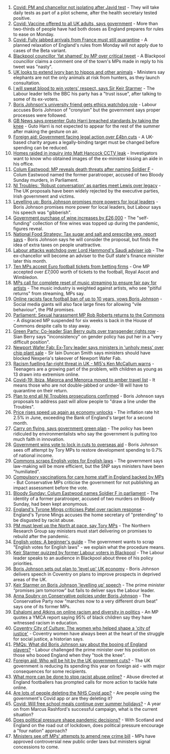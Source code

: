 1. [Covid: PM and chancellor not isolating after Javid test](https://www.bbc.co.uk/news/uk-57877373) - They will take daily tests as part of a pilot scheme, after the health secretary tested positive.
2. [Covid: Vaccine offered to all UK adults, says government](https://www.bbc.co.uk/news/uk-57876608) - More than two-thirds of people have had both doses as England prepares for rules to ease on Monday.
3. [Covid: Fully jabbed arrivals from France must still quarantine](https://www.bbc.co.uk/news/uk-57869880) - A planned relaxation of England's rules from Monday will not apply due to cases of the Beta variant.
4. [Blackpool councillor 'fat shamed' by MP over critical tweet](https://www.bbc.co.uk/news/uk-england-lancashire-57873811) - A Blackpool councillor claims a comment one of the town's MPs made in reply to his tweet was "nasty".
5. [UK looks to extend ivory ban to hippos and other animals](https://www.bbc.co.uk/news/uk-politics-57867935) - Ministers say elephants are not the only animals at risk from hunters, as they launch consultation.
6. [I will sweat blood to win voters' respect, says Sir Keir Starmer](https://www.bbc.co.uk/news/uk-politics-57848266) - The Labour leader tells the BBC his party has a "trust issue", after talking to some of its ex-voters.
7. [Boris Johnson's university friend gets ethics watchdog role](https://www.bbc.co.uk/news/uk-politics-57860969) - Labour accuses Boris Johnson of "cronyism" but the government says proper processes were followed.
8. [GB News says presenter Guto Harri breached standards by taking the knee](https://www.bbc.co.uk/news/entertainment-arts-57862332) - Guto Harri is not expected to appear for the rest of the summer after making the gesture on air.
9. [Foreign aid: Government facing legal action over £4bn cuts](https://www.bbc.co.uk/news/uk-politics-57860963) - A UK-based charity argues a legally-binding target must be changed before spending can be reduced.
10. [Homes raided in inquiry into Matt Hancock CCTV leak](https://www.bbc.co.uk/news/uk-politics-57853164) - Investigators want to know who obtained images of the ex-minister kissing an aide in his office.
11. [Colum Eastwood: MP reveals death threats after naming Soldier F](https://www.bbc.co.uk/news/uk-northern-ireland-foyle-west-57863054) - Colum Eastwood named the former paratrooper, accused of two Bloody Sunday murders, in Parliament.
12. [NI Troubles: 'Robust conversation' as parties meet Lewis over legacy](https://www.bbc.co.uk/news/uk-northern-ireland-57858073) - The UK proposals have been widely rejected by the executive parties, Irish government and victims.
13. [Levelling up: Boris Johnson promises more powers for local leaders](https://www.bbc.co.uk/news/uk-politics-57844084) - Boris Johnson promises more power for local leaders, but Labour says his speech was "gibberish".
14. [Government purchase of wine increases by £26,000](https://www.bbc.co.uk/news/uk-politics-57848267) - The "self-funding" collection of fine wines was topped up during the pandemic, figures reveal.
15. [National Food Strategy: Tax sugar and salt and prescribe veg, report says](https://www.bbc.co.uk/news/uk-57838103) - Boris Johnson says he will consider the proposal, but finds the idea of extra taxes on people unattractive.
16. [Labour attacks watchdog over Lord Hammond's Saudi adviser job](https://www.bbc.co.uk/news/uk-politics-57850904) - The ex-chancellor will become an adviser to the Gulf state's finance minister later this month.
17. [Ten MPs accept Euro football tickets from betting firms](https://www.bbc.co.uk/news/uk-politics-57848269) - One MP accepted over £7,000 worth of tickets to the football, Royal Ascot and Wimbledon.
18. [MPs call for complete reset of music streaming to ensure fair pay for artists](https://www.bbc.co.uk/news/entertainment-arts-57838473) - The music industry is weighted against artists, who see "pitiful returns" from streaming, MPs say.
19. [Online racists face football ban of up to 10 years, vows Boris Johnson](https://www.bbc.co.uk/news/uk-politics-57837003) - Social media giants will also face large fines for allowing "vile behaviour", the PM promises.
20. [Parliament: Sexual harassment MP Rob Roberts returns to the Commons](https://www.bbc.co.uk/news/uk-wales-politics-57834541) - A disgraced MP suspended for six weeks is back in the House of Commons despite calls to stay away.
21. [Green Party: Co-leader Sian Berry quits over transgender rights row](https://www.bbc.co.uk/news/uk-politics-57840545) - Sian Berry says "inconsistency" on gender policy has put her in a "very difficult position".
22. [Newport Wafer Fab: Ex-Tory leader says ministers in 'unholy mess' over chip plant sale](https://www.bbc.co.uk/news/uk-wales-politics-57820305) - Sir Iain Duncan Smith says ministers should have blocked Nexperia's takeover of Newport Wafer Fab.
23. [Racism fuelling far-right threat in UK - MI5's Ken McCallum warns](https://www.bbc.co.uk/news/uk-57829261) - Teenagers are a growing part of the problem, with children as young as 13 drawn into extremism online.
24. [Covid-19: Ibiza, Majorca and Menorca moved to amber travel list](https://www.bbc.co.uk/news/uk-57839184) - It means those who are not double-jabbed or under-18 will have to quarantine on their return.
25. [Plan to end all NI Troubles prosecutions confirmed](https://www.bbc.co.uk/news/uk-northern-ireland-57829037) - Boris Johnson says proposals to address past will allow people to "draw a line under the Troubles".
26. [Price rises speed up again as economy unlocks](https://www.bbc.co.uk/news/business-57826826) - The inflation rate hit 2.5% in June, exceeding the Bank of England's target for a second month.
27. [Carry on flying, says government green plan](https://www.bbc.co.uk/news/business-57830168) - The policy has been ridiculed by environmentalists who say the government is putting too much faith in innovation.
28. [Government wins vote to lock in cuts to overseas aid](https://www.bbc.co.uk/news/uk-politics-57826111) - Boris Johnson sees off attempt by Tory MPs to restore development spending to 0.7% of national income.
29. [Commons scraps English votes for English laws](https://www.bbc.co.uk/news/uk-politics-57828406) - The government says law-making will be more efficient, but the SNP says ministers have been "humiliated".
30. [Compulsory vaccinations for care home staff in England backed by MPs](https://www.bbc.co.uk/news/uk-57829135) - But Conservative MPs criticise the government for not publishing an impact assessment before the vote.
31. [Bloody Sunday: Colum Eastwood names Soldier F in parliament](https://www.bbc.co.uk/news/uk-northern-ireland-57825284) - The identity of a former paratrooper, accused of two murders on Bloody Sunday, had been kept anonymous.
32. [England's Tyrone Mings criticises Patel over racism response](https://www.bbc.co.uk/news/uk-politics-57778668) - England's Tyrone Mings accuses the home secretary of "pretending" to be disgusted by racist abuse.
33. [PM must level up the North at pace, say Tory MPs](https://www.bbc.co.uk/news/uk-politics-57813975) - The Northern Research Group say ministers must start delivering on promises to rebuild after the pandemic.
34. [English votes: A beginner's guide](https://www.bbc.co.uk/news/uk-politics-33370064) - The government wants to scrap "English votes for English laws" - we explain what the procedure means.
35. [Keir Starmer quizzed by former Labour voters in Blackpool](https://www.bbc.co.uk/news/uk-politics-57849730) - The Labour leader speaks to an audience in Blackpool about three of his policy priorities.
36. [Boris Johnson sets out plan to 'level up' UK economy](https://www.bbc.co.uk/news/uk-politics-57849487) - Boris Johnson delivers speech in Coventry on plans to improve prospects in deprived areas of the UK.
37. [Keir Starmer on Boris Johnson 'levelling up' speech](https://www.bbc.co.uk/news/uk-politics-57849489) - The prime minister “promises jam tomorrow” but fails to deliver says the Labour leader.
38. [Anna Soubry on Conservative policies under Boris Johnson](https://www.bbc.co.uk/news/uk-politics-57849484) - The Conservative Party now “marches now to a very different drum beat” says one of its former MPs.
39. [Eshalomi and Atkins on online racism and diversity in politics](https://www.bbc.co.uk/news/uk-politics-57838597) - An MP quotes a YMCA report saying 95% of black children say they have witnessed racism in education.
40. [Coventry City of Culture: The women who helped shape a 'city of justice'](https://www.bbc.co.uk/news/uk-england-coventry-warwickshire-57555779) - Coventry women have always been at the heart of the struggle for social justice, a historian says.
41. [PMQs: What did Boris Johnson say about the booing of England players?](https://www.bbc.co.uk/news/57837572) - Labour challenged the prime minister over his position on those who booed England when they "took the knee".
42. [Foreign aid: Who will be hit by the UK government cuts?](https://www.bbc.co.uk/news/57362816) - The UK government is reducing its spending this year on foreign aid - with major consequences for some recipients.
43. [What more can be done to stop racist abuse online?](https://www.bbc.co.uk/news/uk-politics-57820048) - Abuse directed at England footballers has prompted calls for more action to tackle hate online.
44. [Are lots of people deleting the NHS Covid app?](https://www.bbc.co.uk/news/57779371) - Are people using the government's Covid app or are they deleting it?
45. [Covid: Will free school meals continue over summer holidays?](https://www.bbc.co.uk/news/explainers-53053337) - A year on from Marcus Rashford's successful campaign, what is the current situation?
46. [Does political pressure shape pandemic decisions?](https://www.bbc.co.uk/news/uk-scotland-scotland-politics-57737414) - With Scotland and England on the road out of lockdown, does political pressure encourage a "four nation" approach?
47. [Ministers see off MPs' attempts to amend new crime bill](https://www.bbc.co.uk/news/uk-politics-57680917) - MPs have approved controversial new public order laws but ministers signal concessions to come.

